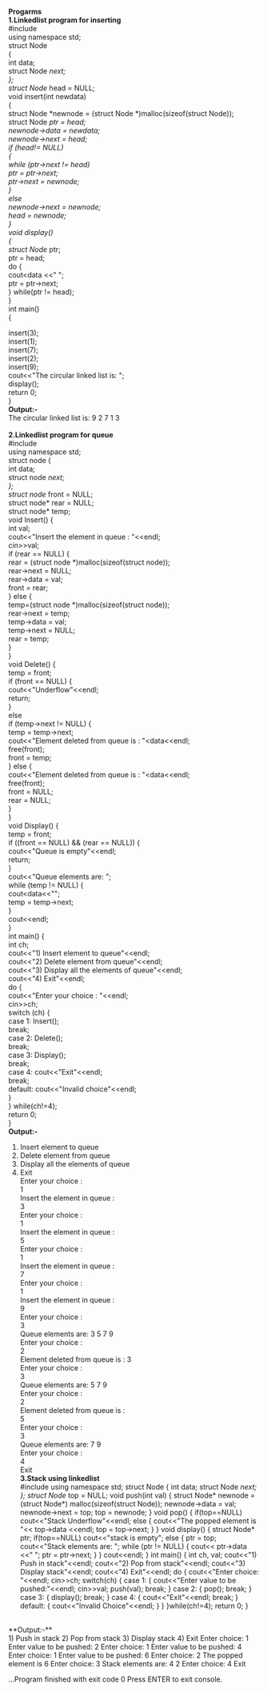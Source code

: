 ****Progarms****<br>
****1.Linkedlist program for inserting****<br>
#include <iostream><br>
using namespace std;<br>
struct Node <br>
{<br>
   int data;<br>
   struct Node *next;<br>
};<br>
struct Node* head = NULL;<br>
void insert(int newdata) <br>
{<br>
   struct Node *newnode = (struct Node *)malloc(sizeof(struct Node));<br>
   struct Node *ptr = head;<br>
   newnode->data = newdata;<br>
   newnode->next = head;<br>
   if (head!= NULL) <br>
   {<br>
      while (ptr->next != head)<br>
      ptr = ptr->next;<br>
      ptr->next = newnode;<br>
   } <br>
  else<br>
   newnode->next = newnode;<br>
   head = newnode;<br>
}<br>
void display() <br>
{<br>
   struct Node* ptr;<br>
   ptr = head;<br>
   do {<br>
      cout<<ptr->data <<" ";<br>
      ptr = ptr->next;<br>
   } while(ptr != head);<br>
}<br>
int main() <br>
{<br>

   insert(3);<br>
   insert(1);<br>
   insert(7);<br>
   insert(2);<br>
   insert(9);<br>
   cout<<"The circular linked list is: ";<br>
   display();<br>
   return 0;<br>
}
  <br>
  ****Output:-****<br>
  The circular linked list is: 9 2 7 1 3 
  <br>
  <br>
****2.Linkedlist program for queue****<br>
#include <iostream><br>
using namespace std;<br>
struct node {<br>
   int data;<br>
   struct node *next;<br>
};<br>
struct node* front = NULL;<br>
struct node* rear = NULL;<br>
struct node* temp;<br>
void Insert() {<br>
   int val;<br>
   cout<<"Insert the element in queue : "<<endl;<br>
   cin>>val;<br>
   if (rear == NULL) {<br>
      rear = (struct node *)malloc(sizeof(struct node));<br>
      rear->next = NULL;<br>
      rear->data = val;<br>
      front = rear;<br>
   } else {<br>
      temp=(struct node *)malloc(sizeof(struct node));<br>
      rear->next = temp;<br>
      temp->data = val;<br>
      temp->next = NULL;<br>
      rear = temp;<br>
   }<br>
}<br>
void Delete() {<br>
   temp = front;<br>
   if (front == NULL) {<br>
      cout<<"Underflow"<<endl;<br>
      return;<br>
   }<br>
   else<br>
   if (temp->next != NULL) {<br>
      temp = temp->next;<br>
      cout<<"Element deleted from queue is : "<<front->data<<endl;<br>
      free(front);<br>
      front = temp;<br>
   } else {<br>
      cout<<"Element deleted from queue is : "<<front->data<<endl;<br>
      free(front);<br>
      front = NULL;<br>
      rear = NULL;<br>
   }<br>
}<br>
void Display() {<br>
   temp = front;<br>
   if ((front == NULL) && (rear == NULL)) {<br>
      cout<<"Queue is empty"<<endl;<br>
      return;<br>
   }<br>
   cout<<"Queue elements are: ";<br>
   while (temp != NULL) {<br>
      cout<<temp->data<<"";<br>
      temp = temp->next;<br>
   }<br>
   cout<<endl;<br>
}<br>
int main() {<br>
   int ch;<br>
   cout<<"1) Insert element to queue"<<endl;<br>
   cout<<"2) Delete element from queue"<<endl;<br>
   cout<<"3) Display all the elements of queue"<<endl;<br>
   cout<<"4) Exit"<<endl;<br>
   do {<br>
      cout<<"Enter your choice : "<<endl;<br>
      cin>>ch;<br>
      switch (ch) {<br>
         case 1: Insert();<br>
         break;<br>
         case 2: Delete();<br>
         break;<br>
         case 3: Display();<br>
         break;<br>
         case 4: cout<<"Exit"<<endl;<br>
         break;<br>
         default: cout<<"Invalid choice"<<endl;<br>
      }<br>
   } while(ch!=4);<br>
   return 0;<br>
}<br>
****Output:-****<br>
  1) Insert element to queue<br>
2) Delete element from queue<br>
3) Display all the elements of queue<br>
4) Exit<br>
Enter your choice : <br>
1<br>
Insert the element in queue : <br>
3<br>
Enter your choice : <br>
1<br>
Insert the element in queue : <br>
5<br>
Enter your choice : <br>
1<br>
Insert the element in queue : <br>
7<br>
Enter your choice : <br>
1<br>
Insert the element in queue : <br>
9<br>
Enter your choice : <br>
 3<br>
Queue elements are: 3 5 7 9 <br>
Enter your choice : <br>
2<br>
Element deleted from queue is : 3<br>
Enter your choice : <br>
3<br>
Queue elements are: 5 7 9 <br>
Enter your choice : <br>
2<br>
Element deleted from queue is : <br>
  5<br>
Enter your choice : <br>
3<br>
Queue elements are: 7 9 <br>
Enter your choice : <br>
4<br>
Exit<br>
****3.Stack using linkedlist****<br>
   #include <iostream>
using namespace std;
struct Node {
   int data;
   struct Node *next;
};
struct Node* top = NULL;
void push(int val) {
   struct Node* newnode = (struct Node*) malloc(sizeof(struct Node));
   newnode->data = val;
   newnode->next = top;
   top = newnode;
}
void pop() {
   if(top==NULL)
   cout<<"Stack Underflow"<<endl;
   else {
      cout<<"The popped element is "<< top->data <<endl;
      top = top->next;
   }
}
void display() {
   struct Node* ptr;
   if(top==NULL)
   cout<<"stack is empty";
   else {
      ptr = top;
      cout<<"Stack elements are: ";
      while (ptr != NULL) {
         cout<< ptr->data <<" ";
         ptr = ptr->next;
      }
   }
   cout<<endl;
}
int main() {
   int ch, val;
   cout<<"1) Push in stack"<<endl;
   cout<<"2) Pop from stack"<<endl;
   cout<<"3) Display stack"<<endl;
   cout<<"4) Exit"<<endl;
   do {
      cout<<"Enter choice: "<<endl;
      cin>>ch;
      switch(ch) {
         case 1: {
            cout<<"Enter value to be pushed:"<<endl;
            cin>>val;
            push(val);
            break;
         }
         case 2: {
            pop();
            break;
         }
         case 3: {
            display();
            break;
         }
         case 4: {
            cout<<"Exit"<<endl;
            break;
         }
         default: {
            cout<<"Invalid Choice"<<endl;
         }
      }
   }while(ch!=4);
   return 0;
}<br>
<br>
 **Output:-**<br>
   1) Push in stack
2) Pop from stack
3) Display stack
4) Exit
Enter choice: 
1
Enter value to be pushed:
2
Enter choice: 
1
Enter value to be pushed:
4
Enter choice: 
1
Enter value to be pushed:
6
Enter choice: 
2
The popped element is 6
Enter choice: 
3
Stack elements are: 4 2 
Enter choice: 
4
Exit


...Program finished with exit code 0
Press ENTER to exit console.
   

  
    
